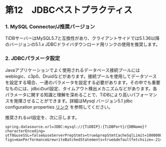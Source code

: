 # 第12　JDBCペストプラクティス

### 1. MySQL Connector/J推奨バージョン
TiDBサーバーはMySQL5.7と互換性があり、クライアントサイドでは5.1.36以降のバージョンの5.1.x JDBCドライバダウンロード用リンクの使用を推奨します。

### 2. JDBCパラメータ設定
Javaアプリケーションでよく使用されるデータベース接続プールにはweblogic、c3p0、Druidなどがあります。接続プールを使用してデータソースを設定する場合、一連のパラメータを設定する必要があります。その中でも重要なものには、jdbcのurl設定、タイムアウト検出メカニズムなどがあります。各パラメータに関する知識と理解を深めることで、TiDBにより高いパフォーマンスを発揮させることができます。詳細はMysql バージョン5.1 jdbc configuration properties [リンク](https://dev.mysql.com/doc/connector-j/5.1/en/connector-j-reference-configuration-properties.html) を参照してください。

推奨されるurl設定を、次に示します。
``` 
spring.datasource.url=JDBC:mysql://{TiDBIP}:{TiDBPort}/{DBName}?characterEncoding= utf8&useSSL=false&useServerPrepStmts=true&prepStmtCacheSqlLimit=10000000000&useCon figs=maxPerformance&rewriteBatchedStatements=true&defaultfetchsize=-214783648
```
